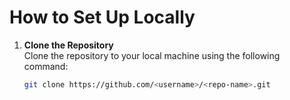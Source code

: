 # How to Set Up Locally

1. **Clone the Repository**  
   Clone the repository to your local machine using the following command:
   ```bash
   git clone https://github.com/<username>/<repo-name>.git
   ```
